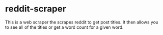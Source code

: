 # reddit-scraper
This is a web scraper the scrapes reddit to get post titles. It then allows you to see all of the titles or get a word count for a given word.
